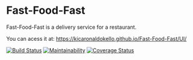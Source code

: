 # Fast-Food-Fast
Fast-Food-Fast is a delivery service for a restaurant.

You can acess it at:
    https://kicaronaldokello.github.io/Fast-Food-Fast/UI/
    
   [![Build Status](https://travis-ci.org/KicaRonaldOkello/Fast-Food-Fast.svg?branch=api)](https://travis-ci.org/KicaRonaldOkello/Fast-Food-Fast)
   [![Maintainability](https://api.codeclimate.com/v1/badges/153f76beb7e25267ced5/maintainability)](https://codeclimate.com/github/KicaRonaldOkello/Fast-Food-Fast/maintainability)
   [![Coverage Status](https://coveralls.io/repos/github/KicaRonaldOkello/Fast-Food-Fast/badge.svg?branch=api)](https://coveralls.io/github/KicaRonaldOkello/Fast-Food-Fast?branch=api)
